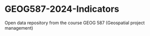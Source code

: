 # GEOG587-2024-Indicators
Open data repository from the course GEOG 587 (Geospatial project management)
